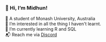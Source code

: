<!-- Level 1: Simple bio and stats -->


### 👋 Hi, I’m Midhun!

🏫 A student of Monash University, Australia<br/>
👀 I’m interested in all the thing I haven't learnt.<br/>
🌱 I’m currently learning R and SQL<br/>
📬 Reach me via [Discord](https://discord.com/users/727456826542522679)<br/>

